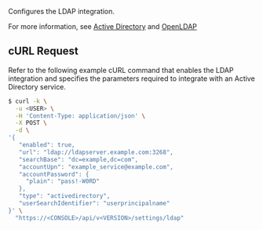 Configures the LDAP integration.

For more information, see [Active Directory](https://docs.paloaltonetworks.com/prisma/prisma-cloud/30/prisma-cloud-compute-edition-admin/authentication/active_directory) and [OpenLDAP](https://docs.paloaltonetworks.com/prisma/prisma-cloud/30/prisma-cloud-compute-edition-admin/authentication/openldap)

## cURL Request

Refer to the following example cURL command that enables the LDAP integration and specifies the parameters required to integrate with an Active Directory service.

```bash
$ curl -k \
  -u <USER> \
  -H 'Content-Type: application/json' \
  -X POST \
  -d \
'{
   "enabled": true,
   "url": "ldap://ldapserver.example.com:3268",
   "searchBase": "dc=example,dc=com",
   "accountUpn": "example_service@example.com",
   "accountPassword": {
     "plain": "pass!-W0RD"
   },
   "type": "activedirectory",
   "userSearchIdentifier": "userprincipalname"   
}' \
  "https://<CONSOLE>/api/v<VERSION>/settings/ldap"
```
